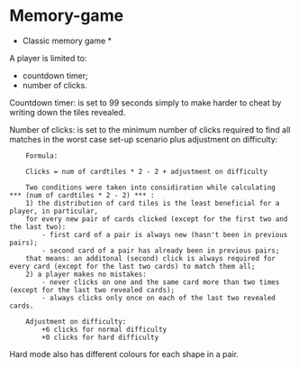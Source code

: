 # Memory-game
* Classic memory game *

A player is limited to:
- countdown timer;
- number of clicks.

Countdown timer:
    is set to 99 seconds simply to make harder to cheat by writing down the tiles revealed.

Number of clicks:
    is set to the minimum number of clicks required to find all matches in the worst case set-up scenario plus adjustment on difficulty:
        
        Formula:
      
        Clicks = num of cardtiles * 2 - 2 + adjustment on difficulty

        Two conditions were taken into considiration while calculating  *** (num of cardtiles * 2 - 2) *** :
        1) the distribution of card tiles is the least beneficial for a player, in particular, 
        for every new pair of cards clicked (except for the first two and the last two):
            - first card of a pair is always new (hasn't been in previous pairs);
            - second card of a pair has already been in previous pairs;
        that means: an additonal (second) click is always required for every card (except for the last two cards) to match them all;
        2) a player makes no mistakes: 
            - never clicks on one and the same card more than two times (except for the last two revealed cards);
            - always clicks only once on each of the last two revealed cards. 
    
        Adjustment on difficulty:
            +6 clicks for normal difficulty
            +0 clicks for hard difficulty

Hard mode also has different colours for each shape in a pair.
                            